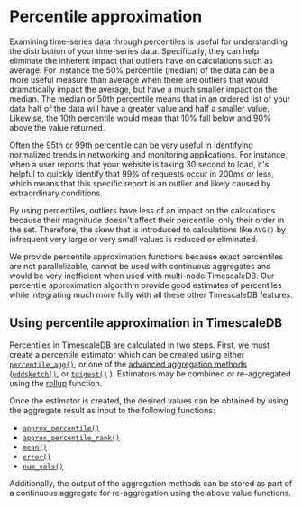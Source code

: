 # Percentile approximation
Examining time-series data through percentiles is useful for understanding the 
distribution of your time-series data. Specifically, they can help eliminate the
inherent impact that outliers have on calculations such as average. For instance
the 50% percentile (median) of the data can be a more useful measure than 
average when there are outliers that would dramatically impact the average, but 
have a much smaller impact on the median. The median or 50th percentile means 
that in an ordered list of your data half of the data will have a greater value
and half a smaller value. Likewise, the 10th percentile would mean that 10% fall 
below and 90% above the value returned.

Often the 95th or 99th percentile can be very useful in identifying normalized
trends in networking and monitoring applications. For instance, when a user reports
that your website is taking 30 second to load, it's helpful to quickly identify
that 99% of requests occur in 200ms or less, which means that this specific 
report is an outlier and likely caused by extraordinary conditions.

By using percentiles, outliers have less of an impact on the calculations because
their magnitude doesn't affect their percentile, only their order in the set.
Therefore, the skew that is introduced to calculations like `AVG()`  by infrequent 
very large or very small values is reduced or eliminated.

We provide percentile approximation functions because exact percentiles are not 
parallelizable, cannot be used with continuous aggregates and would be very 
inefficient when used with multi-node TimescaleDB. Our percentile approximation 
algorithm provide good estimates of percentiles while integrating much more fully 
with all these other TimescaleDB features.

## Using percentile approximation in TimescaleDB
Percentiles in TimescaleDB are calculated in two steps. First, we must create a percentile estimator 
which can be created using either  
[`percentile_agg()`](/hyperfunctions/percentile-approximation/aggregation-methods/percentile_agg/), or one of the [advanced aggregation methods](/hyperfunctions/percentile-approximation/aggregation-methods/) ([`uddsketch()`](/hyperfunctions/percentile-approximation/aggregation-methods/uddsketch/), or [`tdigest()`](/hyperfunctions/percentile-approximation/aggregation-methods/tdigest/) ). 
Estimators may be combined or re-aggregated using the [rollup](/hyperfunctions/percentile-approximation/rollup-percentile/) function. 

Once the estimator is created, the desired values can be obtained by using the aggregate result as 
input to the following functions: [](#percentile-accessors)

 * [`approx_percentile()`](/hyperfunctions/percentile-approximation/approx_percentile)
 * [`approx_percentile_rank()`](/hyperfunctions/percentile-approximation/approx_percentile_rank)
 * [`mean()`](/hyperfunctions/percentile-approximation/mean)
 * [`error()`](/hyperfunctions/percentile-approximation/error)
 * [`num_vals()`](/hyperfunctions/percentile-approximation/num_vals)

Additionally, the output of the aggregation methods can be stored as part of a
continuous aggregate for re-aggregation using the above value functions.